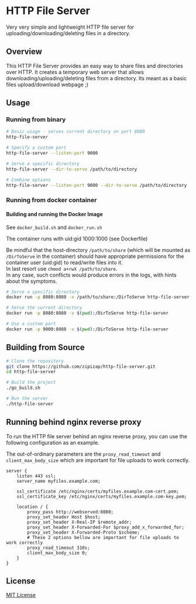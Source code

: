 # HTTP File Server

Very very simple and lightweight HTTP file server for uploading/downloading/deleting files in a directory.

## Overview

This HTTP File Server provides an easy way to share files and directories over HTTP. It creates a temporary web server that allows downloading/uploading/deleting files from a directory. Its meant as a basic files upload/download webpage ;)

## Usage

### Running from binary 

```bash
# Basic usage - serves current directory on port 8080
http-file-server

# Specify a custom port
http-file-server --listen-port 9000

# Serve a specific directory
http-file-server --dir-to-serve /path/to/directory

# Combine options
http-file-server --listen-port 9000 --dir-to-serve /path/to/directory
```

### Running from docker container

#### Building and running the Docker Image

See `docker_build.sh` and `docker_run.sh`

The container runs with uid:gid 1000:1000  (see Dockerfile)

Be mindful that the host-directory `/path/to/share` (which will be mounted as `/DirToServe` in the container) should have appropriate permissions for the container user (uid:gid) to read/write files into it.   
In last resort use `chmod a+rwX /path/to/share`.   
In any case, such conflicts would produce errors in the logs, with hints about the symptoms.   


```bash
# Serve a specific directory
docker run -p 8080:8080 -v /path/to/share:/DirToServe http-file-server

# Serve the current directory
docker run -p 8080:8080 -v $(pwd):/DirToServe http-file-server

# Use a custom port
docker run -p 9000:8080 -v $(pwd):/DirToServe http-file-server
```


## Building from Source

```bash
# Clone the repository
git clone https://github.com/zipizap/http-file-server.git
cd http-file-server

# Build the project
./go_build.sh

# Run the server
./http-file-server
```

## Running behind nginx reverse proxy

To run the HTTP file server behind an nginx reverse proxy, you can use the following configuration as an example.

The out-of-ordinary parameters are the `proxy_read_timeout` and `client_max_body_size` which are important for file uploads to work correctly.

```nginx
server {
    listen 443 ssl;
    server_name myfiles.example.com;

    ssl_certificate /etc/nginx/certs/myfiles.example.com-cert.pem;
    ssl_certificate_key /etc/nginx/certs/myfiles.example.com-key.pem;

    location / {
        proxy_pass http://webserved:8080;
        proxy_set_header Host $host;
        proxy_set_header X-Real-IP $remote_addr;
        proxy_set_header X-Forwarded-For $proxy_add_x_forwarded_for;
        proxy_set_header X-Forwarded-Proto $scheme;
        # These 2 options bellow are important for file uploads to work correctly
        proxy_read_timeout 310s;
        client_max_body_size 0;
    }
}
```

## License

[MIT License](LICENSE)

